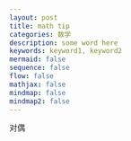```yaml
---
layout: post
title: math tip
categories: 数学
description: some word here
keywords: keyword1, keyword2
mermaid: false
sequence: false
flow: false
mathjax: false
mindmap: false
mindmap2: false
---
```


对偶
